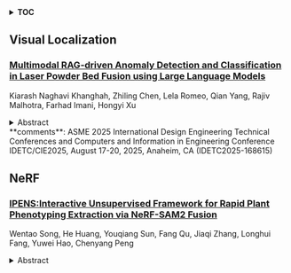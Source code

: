 <details>
  <summary><b>TOC</b></summary>
  <ol>
    <li><a href=#visual-localization>Visual Localization</a></li>
      <ul>
        <li><a href=#Multimodal-RAG-driven-Anomaly-Detection-and-Classification-in-Laser-Powder-Bed-Fusion-using-Large-Language-Models>Multimodal RAG-driven Anomaly Detection and Classification in Laser Powder Bed Fusion using Large Language Models</a></li>
      </ul>
    </li>
    <li><a href=#nerf>NeRF</a></li>
      <ul>
        <li><a href=#IPENS:Interactive-Unsupervised-Framework-for-Rapid-Plant-Phenotyping-Extraction-via-NeRF-SAM2-Fusion>IPENS:Interactive Unsupervised Framework for Rapid Plant Phenotyping Extraction via NeRF-SAM2 Fusion</a></li>
      </ul>
    </li>
  </ol>
</details>

## Visual Localization  

### [Multimodal RAG-driven Anomaly Detection and Classification in Laser Powder Bed Fusion using Large Language Models](http://arxiv.org/abs/2505.13828)  
Kiarash Naghavi Khanghah, Zhiling Chen, Lela Romeo, Qian Yang, Rajiv Malhotra, Farhad Imani, Hongyi Xu  
<details>  
  <summary>Abstract</summary>  
  <ol>  
    Additive manufacturing enables the fabrication of complex designs while minimizing waste, but faces challenges related to defects and process anomalies. This study presents a novel multimodal Retrieval-Augmented Generation-based framework that automates anomaly detection across various Additive Manufacturing processes leveraging retrieved information from literature, including images and descriptive text, rather than training datasets. This framework integrates text and image retrieval from scientific literature and multimodal generation models to perform zero-shot anomaly identification, classification, and explanation generation in a Laser Powder Bed Fusion setting. The proposed framework is evaluated on four L-PBF manufacturing datasets from Oak Ridge National Laboratory, featuring various printer makes, models, and materials. This evaluation demonstrates the framework's adaptability and generalizability across diverse images without requiring additional training. Comparative analysis using Qwen2-VL-2B and GPT-4o-mini as MLLM within the proposed framework highlights that GPT-4o-mini outperforms Qwen2-VL-2B and proportional random baseline in manufacturing anomalies classification. Additionally, the evaluation of the RAG system confirms that incorporating retrieval mechanisms improves average accuracy by 12% by reducing the risk of hallucination and providing additional information. The proposed framework can be continuously updated by integrating emerging research, allowing seamless adaptation to the evolving landscape of AM technologies. This scalable, automated, and zero-shot-capable framework streamlines AM anomaly analysis, enhancing efficiency and accuracy.  
  </ol>  
</details>  
**comments**: ASME 2025 International Design Engineering Technical Conferences and
  Computers and Information in Engineering Conference IDETC/CIE2025, August
  17-20, 2025, Anaheim, CA (IDETC2025-168615)  
  
  



## NeRF  

### [IPENS:Interactive Unsupervised Framework for Rapid Plant Phenotyping Extraction via NeRF-SAM2 Fusion](http://arxiv.org/abs/2505.13633)  
Wentao Song, He Huang, Youqiang Sun, Fang Qu, Jiaqi Zhang, Longhui Fang, Yuwei Hao, Chenyang Peng  
<details>  
  <summary>Abstract</summary>  
  <ol>  
    Advanced plant phenotyping technologies play a crucial role in targeted trait improvement and accelerating intelligent breeding. Due to the species diversity of plants, existing methods heavily rely on large-scale high-precision manually annotated data. For self-occluded objects at the grain level, unsupervised methods often prove ineffective. This study proposes IPENS, an interactive unsupervised multi-target point cloud extraction method. The method utilizes radiance field information to lift 2D masks, which are segmented by SAM2 (Segment Anything Model 2), into 3D space for target point cloud extraction. A multi-target collaborative optimization strategy is designed to effectively resolve the single-interaction multi-target segmentation challenge. Experimental validation demonstrates that IPENS achieves a grain-level segmentation accuracy (mIoU) of 63.72% on a rice dataset, with strong phenotypic estimation capabilities: grain volume prediction yields R2 = 0.7697 (RMSE = 0.0025), leaf surface area R2 = 0.84 (RMSE = 18.93), and leaf length and width predictions achieve R2 = 0.97 and 0.87 (RMSE = 1.49 and 0.21). On a wheat dataset,IPENS further improves segmentation accuracy to 89.68% (mIoU), with equally outstanding phenotypic estimation performance: spike volume prediction achieves R2 = 0.9956 (RMSE = 0.0055), leaf surface area R2 = 1.00 (RMSE = 0.67), and leaf length and width predictions reach R2 = 0.99 and 0.92 (RMSE = 0.23 and 0.15). This method provides a non-invasive, high-quality phenotyping extraction solution for rice and wheat. Without requiring annotated data, it rapidly extracts grain-level point clouds within 3 minutes through simple single-round interactions on images for multiple targets, demonstrating significant potential to accelerate intelligent breeding efficiency.  
  </ol>  
</details>  
  
  



